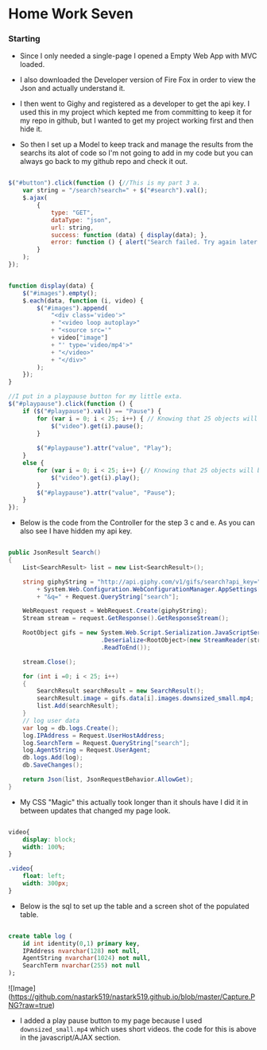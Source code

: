 
# Home Work Seven


### Starting

+ Since I only needed a single-page I opened a Empty Web App with MVC loaded.

+ I also downloaded the Developer version of Fire Fox in order to view the Json and actually understand it.

+ I then went to Gighy and registered as a developer to get the api key. I used this in my project which kepted me from committing to keep it for my repo in github, but I wanted to get my project working first and then hide it.

+ So then I set up a Model to keep track and manage the results from the searchs its alot of code so I'm not going to add in my code but you can always go back to my github repo and check it out.


```javascript

$("#button").click(function () {//This is my part 3 a.
    var string = "/search?search=" + $("#search").val(); 
    $.ajax(
        {
            type: "GET",
            dataType: "json",
            url: string,
            success: function (data) { display(data); },
            error: function () { alert("Search failed. Try again later."); }
        }
    );
});


function display(data) {
    $("#images").empty();
    $.each(data, function (i, video) {
        $("#images").append(
            "<div class='video'>"
            + "<video loop autoplay>"
            + "<source src='"
            + video["image"]
            + "' type='video/mp4'>"
            + "</video>"
            + "</div>"
        );
    });
}

//I put in a playpause button for my little exta.
$("#playpause").click(function () {
    if ($("#playpause").val() == "Pause") {
        for (var i = 0; i < 25; i++) { // Knowing that 25 objects will be returned this will loop through and pause the videos.
            $("video").get(i).pause();
        }
        
        $("#playpause").attr("value", "Play");
    }
    else {
        for (var i = 0; i < 25; i++) {// Knowing that 25 objects will be returned this will loop through and play the videos.
            $("video").get(i).play();
        }
        $("#playpause").attr("value", "Pause");
    }
});

```


+ Below is the code from the Controller for the step 3 c and e. As you can also see I have hidden my api key.


```c#

public JsonResult Search()
{
	List<SearchResult> list = new List<SearchResult>();

	string giphyString = "http://api.giphy.com/v1/gifs/search?api_key=" 
		+ System.Web.Configuration.WebConfigurationManager.AppSettings["apikey"]
		+ "&q=" + Request.QueryString["search"];

	WebRequest request = WebRequest.Create(giphyString);
	Stream stream = request.GetResponse().GetResponseStream();

	RootObject gifs = new System.Web.Script.Serialization.JavaScriptSerializer()
						  .Deserialize<RootObject>(new StreamReader(stream)
						  .ReadToEnd());

	stream.Close();

	for (int i =0; i < 25; i++)
	{
		SearchResult searchResult = new SearchResult();
		searchResult.image = gifs.data[i].images.downsized_small.mp4;
		list.Add(searchResult);
	}
	// log user data
	var log = db.logs.Create();
	log.IPAddress = Request.UserHostAddress;
	log.SearchTerm = Request.QueryString["search"];
	log.AgentString = Request.UserAgent;
	db.logs.Add(log);
	db.SaveChanges();

	return Json(list, JsonRequestBehavior.AllowGet);
}

```

+ My CSS "Magic" this actually took longer than it shouls have I did it in between updates that changed my page look.

```css

video{
    display: block;
    width: 100%;
}

.video{
    float: left;
    width: 300px;
}

```

+ Below is the sql to set up the table and a screen shot of the populated table.

```sql

create table log (
	id int identity(0,1) primary key,
	IPAddress nvarchar(128) not null,
	AgentString nvarchar(1024) not null,
	SearchTerm nvarchar(255) not null
);

```

![Image] (https://github.com/nastark519/nastark519.github.io/blob/master/Capture.PNG?raw=true)

+ I added a play pause button to my page because I used `downsized_small.mp4` which uses short videos. the code for this is above in the javascript/AJAX section.











